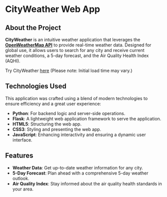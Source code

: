 # CityWeather Web App

## About the Project
**CityWeather** is an intuitive weather application that leverages the **[OpenWeatherMap API](https://openweathermap.org/api)** to provide real-time weather data. Designed for global use, it allows users to search for any city and receive current weather conditions, a 5-day forecast, and the Air Quality Health Index (AQHI).

Try CityWeather [here](https://city-weather-app-virid.vercel.app/) (Please note: Initial load time may vary.)

## Technologies Used
This application was crafted using a blend of modern technologies to ensure efficiency and a great user experience:
- **Python**: For backend logic and server-side operations.
- **Flask**: A lightweight web application framework to serve the application.
- **HTML5**: Structuring the web app.
- **CSS3**: Styling and presenting the web app.
- **JavaScript**: Enhancing interactivity and ensuring a dynamic user interface.

## Features
- **Weather Data**: Get up-to-date weather information for any city.
- **5-Day Forecast**: Plan ahead with a comprehensive 5-day weather outlook.
- **Air Quality Index**: Stay informed about the air quality health standards in your area.





